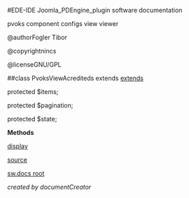 #EDE-IDE Joomla_PDEngine_plugin
software documentation



pvoks component configs view viewer

@authorFogler Tibor

@copyrightnincs

@licenseGNU/GPL

##class PvoksViewAcrediteds extends [extends](extends.md)

protected $items;

protected $pagination;

protected $state;


**Methods**

[display](items/PvoksViewAcrediteds_display.md)



[source](../../admin/views/acrediteds/view.html.php)

[sw.docs root](./)

*created by documentCreator*


